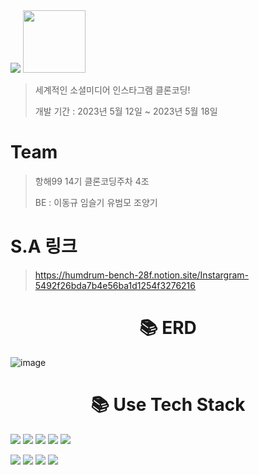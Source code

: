 <img src="https://capsule-render.vercel.app/api?type=soft&color=auto&height=150&section=header&text=🌼Instagram!%20클론코딩!🌼&fontSize=70" />
<!-- # Instagram 클론코딩 -->

<img src="https://github.com/yoobeommo/cloneInstagram/assets/105355963/c7585792-7a70-4617-81e7-205f272fb5d6"  width="100" height="100"/>

>   세계적인 소셜미디어 인스타그램 클론코딩!  
>
>   개발 기간 : 2023년 5월 12일 ~ 2023년 5월 18일

# Team

> 항해99 14기 클론코딩주차 4조
> 
> BE : 이동규 임슬기 유범모 조양기

# S.A 링크

> https://humdrum-bench-28f.notion.site/Instargram-5492f26bda7b4e56ba1d1254f3276216


<h1 align="center">📚 ERD </h1>

![image](https://github.com/yoobeommo/cloneInstagram/assets/105355963/a33c809f-8361-496d-a8ee-4bb03c7f567e)


 <h1 align="center">📚 Use Tech Stack </h1>
    
 <img src="https://img.shields.io/badge/Java-007396?style=flat-square&logo=Java&logoColor=white"/>
 <img src="https://img.shields.io/badge/Spring-6DB33F?style=flat-square&logo=Spring&logoColor=white">
 <img src="https://img.shields.io/badge/SpringBoot-6DB33F?style=flat-square&logo=SpringBoot&logoColor=white">
 <img src="https://img.shields.io/badge/Oracle-F80000?style=flat-square&logo=Oracle&logoColor=white">
 <img src="https://img.shields.io/badge/MySQL-4479A1?style=flat-square&logo=MySQL&logoColor=white">
 <p></p>
 <img src="https://img.shields.io/badge/HTML5-E34F26?style=flat-square&logo=HTML5&logoColor=white"/>
 <img src="https://img.shields.io/badge/CSS3-1572B6?style=flat-square&logo=CSS3&logoColor=white"/>
 <img src="https://img.shields.io/badge/JavaScript-F7DF1E?style=flat-square&logo=JavaScript&logoColor=white"/>
  <img src="https://img.shields.io/badge/Amazon AWS-232F3E?style=flat-square&logo=AmazonAWS&logoColor=white"/>
